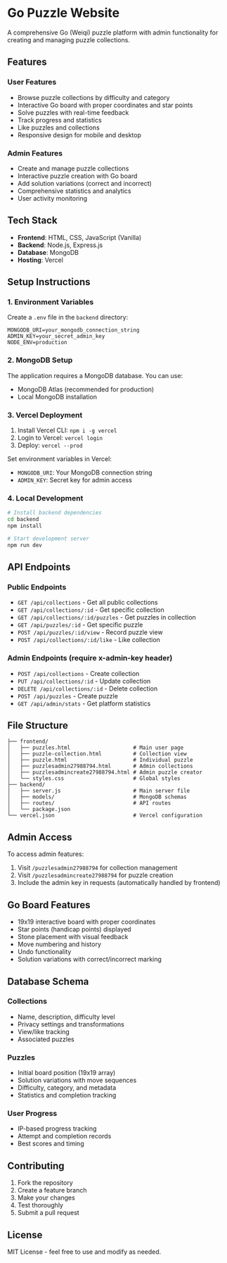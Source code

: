 # Go Puzzle Website

A comprehensive Go (Weiqi) puzzle platform with admin functionality for creating and managing puzzle collections.

## Features

### User Features
- Browse puzzle collections by difficulty and category
- Interactive Go board with proper coordinates and star points
- Solve puzzles with real-time feedback
- Track progress and statistics
- Like puzzles and collections
- Responsive design for mobile and desktop

### Admin Features
- Create and manage puzzle collections
- Interactive puzzle creation with Go board
- Add solution variations (correct and incorrect)
- Comprehensive statistics and analytics
- User activity monitoring

## Tech Stack

- **Frontend**: HTML, CSS, JavaScript (Vanilla)
- **Backend**: Node.js, Express.js
- **Database**: MongoDB
- **Hosting**: Vercel

## Setup Instructions

### 1. Environment Variables

Create a `.env` file in the `backend` directory:

```env
MONGODB_URI=your_mongodb_connection_string
ADMIN_KEY=your_secret_admin_key
NODE_ENV=production
```

### 2. MongoDB Setup

The application requires a MongoDB database. You can use:
- MongoDB Atlas (recommended for production)
- Local MongoDB installation

### 3. Vercel Deployment

1. Install Vercel CLI: `npm i -g vercel`
2. Login to Vercel: `vercel login`
3. Deploy: `vercel --prod`

Set environment variables in Vercel:
- `MONGODB_URI`: Your MongoDB connection string
- `ADMIN_KEY`: Secret key for admin access

### 4. Local Development

```bash
# Install backend dependencies
cd backend
npm install

# Start development server
npm run dev
```

## API Endpoints

### Public Endpoints
- `GET /api/collections` - Get all public collections
- `GET /api/collections/:id` - Get specific collection
- `GET /api/collections/:id/puzzles` - Get puzzles in collection
- `GET /api/puzzles/:id` - Get specific puzzle
- `POST /api/puzzles/:id/view` - Record puzzle view
- `POST /api/collections/:id/like` - Like collection

### Admin Endpoints (require x-admin-key header)
- `POST /api/collections` - Create collection
- `PUT /api/collections/:id` - Update collection
- `DELETE /api/collections/:id` - Delete collection
- `POST /api/puzzles` - Create puzzle
- `GET /api/admin/stats` - Get platform statistics

## File Structure

```
├── frontend/
│   ├── puzzles.html                    # Main user page
│   ├── puzzle-collection.html          # Collection view
│   ├── puzzle.html                     # Individual puzzle
│   ├── puzzlesadmin27988794.html       # Admin collections
│   ├── puzzlesadmincreate27988794.html # Admin puzzle creator
│   └── styles.css                      # Global styles
├── backend/
│   ├── server.js                       # Main server file
│   ├── models/                         # MongoDB schemas
│   ├── routes/                         # API routes
│   └── package.json
└── vercel.json                         # Vercel configuration
```

## Admin Access

To access admin features:
1. Visit `/puzzlesadmin27988794` for collection management
2. Visit `/puzzlesadmincreate27988794` for puzzle creation
3. Include the admin key in requests (automatically handled by frontend)

## Go Board Features

- 19x19 interactive board with proper coordinates
- Star points (handicap points) displayed
- Stone placement with visual feedback
- Move numbering and history
- Undo functionality
- Solution variations with correct/incorrect marking

## Database Schema

### Collections
- Name, description, difficulty level
- Privacy settings and transformations
- View/like tracking
- Associated puzzles

### Puzzles
- Initial board position (19x19 array)
- Solution variations with move sequences
- Difficulty, category, and metadata
- Statistics and completion tracking

### User Progress
- IP-based progress tracking
- Attempt and completion records
- Best scores and timing

## Contributing

1. Fork the repository
2. Create a feature branch
3. Make your changes
4. Test thoroughly
5. Submit a pull request

## License

MIT License - feel free to use and modify as needed.

